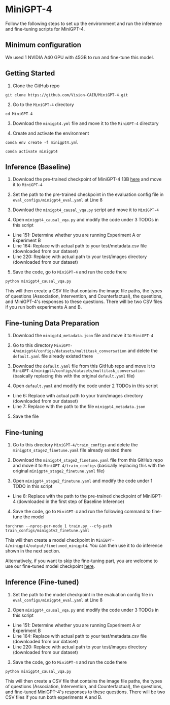 # MiniGPT-4

Follow the following steps to set up the enviromment and run the inference and fine-tuning scripts for MiniGPT-4. 

## Minimum configuration

We used 1 NVIDIA A40 GPU with 45GB to run and fine-tune this model.

## Getting Started

1. Clone the GitHub repo

``git clone https://github.com/Vision-CAIR/MiniGPT-4.git``

2. Go to the ``MiniGPT-4`` directory
   
``cd MiniGPT-4``

3. Download the ``minigpt4.yml`` file and move it to the ``MiniGPT-4`` directory

4. Create and activate the environment

``conda env create -f minigpt4.yml``

``conda activate minigpt4``

## Inference (Baseline)

1. Download the pre-trained checkpoint of MiniGPT-4 13B [here](https://drive.google.com/file/d/1a4zLvaiDBr-36pasffmgpvH5P7CKmpze/view) and move it to ``MiniGPT-4``

2. Set the path to the pre-trained checkpoint in the evaluation config file in ``eval_configs/minigpt4_eval.yaml`` at Line 8

3. Download the ``minigpt4_causal_vqa.py`` script and move it to ``MiniGPT-4``

4. Open ``minigpt4_causal_vqa.py`` and modify the code under 3 TODOs in this script

- Line 151: Determine whether you are running Experiment A or Experiment B
- Line 164: Replace with actual path to your test/metadata.csv file (downloaded from our dataset)
- Line 220: Replace with actual path to your test/images directory (downloaded from our dataset)

5. Save the code, go to ``MiniGPT-4`` and run the code there

``python minigpt4_causal_vqa.py``

This will then create a CSV file that contains the image file paths, the types of questions (Association, Intervention, and Counterfactual), the questions, and MiniGPT-4's responses to these questions. There will be two CSV files if you run both experiments A and B.

## Fine-tuning Data Preparation

1. Download the ``minigpt4_metadata.json`` file and move it to ``MiniGPT-4``

2. Go to this directory ``MiniGPT-4/minigpt4/configs/datasets/multitask_conversation`` and delete the ``default.yaml`` file already existed there

3. Download the ``default.yaml`` file from this GitHub repo and move it to ``MiniGPT-4/minigpt4/configs/datasets/multitask_conversation`` (basically replacing this with the original ``default.yaml`` file)

4. Open ``default.yaml`` and modify the code under 2 TODOs in this script

- Line 6: Replace with actual path to your train/images directory (downloaded from our dataset)
- Line 7: Replace with the path to the file ``minigpt4_metadata.json``

5. Save the file

## Fine-tuning

1. Go to this directory ``MiniGPT-4/train_configs`` and delete the ``minigpt4_stage2_finetune.yaml`` file already existed there

2. Download the ``minigpt4_stage2_finetune.yaml`` file from this GitHub repo and move it to ``MiniGPT-4/train_configs`` (basically replacing this with the original ``minigpt4_stage2_finetune.yaml`` file)

3. Open ``minigpt4_stage2_finetune.yaml`` and modify the code under 1 TODO in this script

- Line 8: Replace with the path to the pre-trained checkpoint of MiniGPT-4 (downloaded in the first step of Baseline Inference)

4. Save the code, go to ``MiniGPT-4`` and run the following command to fine-tune the model

``torchrun --nproc-per-node 1 train.py --cfg-path train_configs/minigptv2_finetune.yaml``

This will then create a model checkpoint in ``MiniGPT-4/minigpt4/output/finetuned_minigpt4``. You can then use it to do inference shown in the next section.

Alternatively, if you want to skip the fine-tuning part, you are welcome to use our fine-tuned model checkpoint [here](https://drive.google.com/file/d/1SoYFRz4mPxwk_UzIXfhe0pMFSjXV4wN_/view?usp=sharing).

## Inference (Fine-tuned)

1. Set the path to the model checkpoint in the evaluation config file in ``eval_configs/minigpt4_eval.yaml`` at Line 8

2. Open ``minigpt4_causal_vqa.py`` and modify the code under 3 TODOs in this script

- Line 151: Determine whether you are running Experiment A or Experiment B
- Line 164: Replace with actual path to your test/metadata.csv file (downloaded from our dataset)
- Line 220: Replace with actual path to your test/images directory (downloaded from our dataset)

3. Save the code, go to ``MiniGPT-4`` and run the code there

``python minigpt4_causal_vqa.py``

This will then create a CSV file that contains the image file paths, the types of questions (Association, Intervention, and Counterfactual), the questions, and fine-tuned MiniGPT-4's responses to these questions. There will be two CSV files if you run both experiments A and B.

